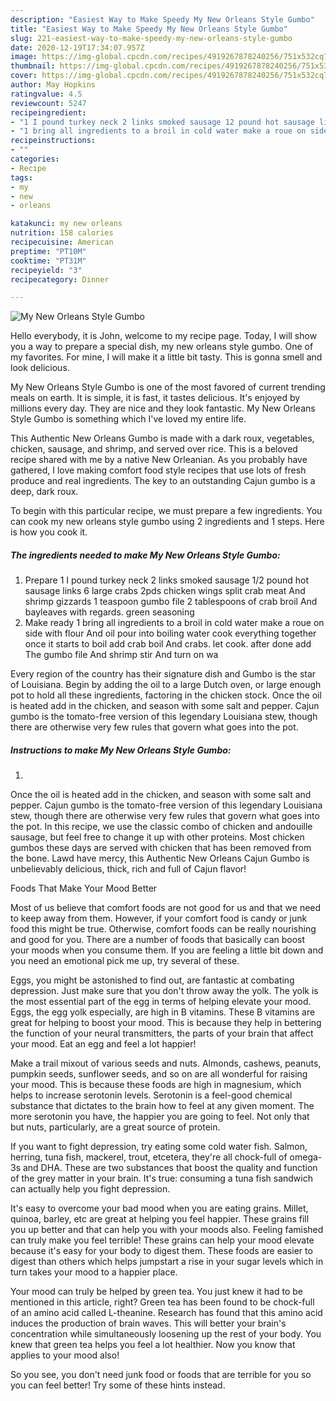 ```yaml
---
description: "Easiest Way to Make Speedy My New Orleans Style Gumbo"
title: "Easiest Way to Make Speedy My New Orleans Style Gumbo"
slug: 221-easiest-way-to-make-speedy-my-new-orleans-style-gumbo
date: 2020-12-19T17:34:07.957Z
image: https://img-global.cpcdn.com/recipes/4919267878240256/751x532cq70/my-new-orleans-style-gumbo-recipe-main-photo.jpg
thumbnail: https://img-global.cpcdn.com/recipes/4919267878240256/751x532cq70/my-new-orleans-style-gumbo-recipe-main-photo.jpg
cover: https://img-global.cpcdn.com/recipes/4919267878240256/751x532cq70/my-new-orleans-style-gumbo-recipe-main-photo.jpg
author: May Hopkins
ratingvalue: 4.5
reviewcount: 5247
recipeingredient:
- "1 I pound turkey neck 2 links smoked sausage 12 pound hot sausage links 6 large crabs 2pds chicken wings split crab meat And shrimp gizzards 1 teaspoon gumbo file 2 tablespoons  of crab broil And bayleaves with regards  green seasoning"
- "1 bring all ingredients to a broil in cold water make a roue on side with flour And oil pour into boiling water cook everything together once it starts to boil add crab boil And crabs  let cook  after done add The gumbo file And shrimp stir And turn on wa"
recipeinstructions:
- ""
categories:
- Recipe
tags:
- my
- new
- orleans

katakunci: my new orleans 
nutrition: 158 calories
recipecuisine: American
preptime: "PT10M"
cooktime: "PT31M"
recipeyield: "3"
recipecategory: Dinner

---
```



![My New Orleans Style Gumbo](https://img-global.cpcdn.com/recipes/4919267878240256/751x532cq70/my-new-orleans-style-gumbo-recipe-main-photo.jpg)

Hello everybody, it is John, welcome to my recipe page. Today, I will show you a way to prepare a special dish, my new orleans style gumbo. One of my favorites. For mine, I will make it a little bit tasty. This is gonna smell and look delicious.

My New Orleans Style Gumbo is one of the most favored of current trending meals on earth. It is simple, it is fast, it tastes delicious. It's enjoyed by millions every day. They are nice and they look fantastic. My New Orleans Style Gumbo is something which I've loved my entire life.

This Authentic New Orleans Gumbo is made with a dark roux, vegetables, chicken, sausage, and shrimp, and served over rice. This is a beloved recipe shared with me by a native New Orleanian. As you probably have gathered, I love making comfort food style recipes that use lots of fresh produce and real ingredients. The key to an outstanding Cajun gumbo is a deep, dark roux.


To begin with this particular recipe, we must prepare a few ingredients. You can cook my new orleans style gumbo using 2 ingredients and 1 steps. Here is how you cook it.

<!--inarticleads1-->

##### The ingredients needed to make My New Orleans Style Gumbo:

1. Prepare 1 I pound turkey neck 2 links smoked sausage 1/2 pound hot sausage links 6 large crabs 2pds chicken wings split crab meat And shrimp gizzards 1 teaspoon gumbo file 2 tablespoons  of crab broil And bayleaves with regards.  green seasoning
1. Make ready 1 bring all ingredients to a broil in cold water make a roue on side with flour And oil pour into boiling water cook everything together once it starts to boil add crab boil And crabs.  let cook.  after done add The gumbo file And shrimp stir And turn on wa


Every region of the country has their signature dish and Gumbo is the star of Louisiana. Begin by adding the oil to a large Dutch oven, or large enough pot to hold all these ingredients, factoring in the chicken stock. Once the oil is heated add in the chicken, and season with some salt and pepper. Cajun gumbo is the tomato-free version of this legendary Louisiana stew, though there are otherwise very few rules that govern what goes into the pot. 

<!--inarticleads2-->

##### Instructions to make My New Orleans Style Gumbo:

1. 


Once the oil is heated add in the chicken, and season with some salt and pepper. Cajun gumbo is the tomato-free version of this legendary Louisiana stew, though there are otherwise very few rules that govern what goes into the pot. In this recipe, we use the classic combo of chicken and andouille sausage, but feel free to change it up with other proteins. Most chicken gumbos these days are served with chicken that has been removed from the bone. Lawd have mercy, this Authentic New Orleans Cajun Gumbo is unbelievably delicious, thick, rich and full of Cajun flavor! 

Foods That Make Your Mood Better


Most of us believe that comfort foods are not good for us and that we need to keep away from them. However, if your comfort food is candy or junk food this might be true. Otherwise, comfort foods can be really nourishing and good for you. There are a number of foods that basically can boost your moods when you consume them. If you are feeling a little bit down and you need an emotional pick me up, try several of these.

Eggs, you might be astonished to find out, are fantastic at combating depression. Just make sure that you don't throw away the yolk. The yolk is the most essential part of the egg in terms of helping elevate your mood. Eggs, the egg yolk especially, are high in B vitamins. These B vitamins are great for helping to boost your mood. This is because they help in bettering the function of your neural transmitters, the parts of your brain that affect your mood. Eat an egg and feel a lot happier!

Make a trail mixout of various seeds and nuts. Almonds, cashews, peanuts, pumpkin seeds, sunflower seeds, and so on are all wonderful for raising your mood. This is because these foods are high in magnesium, which helps to increase serotonin levels. Serotonin is a feel-good chemical substance that dictates to the brain how to feel at any given moment. The more serotonin you have, the happier you are going to feel. Not only that but nuts, particularly, are a great source of protein.

If you want to fight depression, try eating some cold water fish. Salmon, herring, tuna fish, mackerel, trout, etcetera, they're all chock-full of omega-3s and DHA. These are two substances that boost the quality and function of the grey matter in your brain. It's true: consuming a tuna fish sandwich can actually help you fight depression. 

It's easy to overcome your bad mood when you are eating grains. Millet, quinoa, barley, etc are great at helping you feel happier. These grains fill you up better and that can help you with your moods also. Feeling famished can truly make you feel terrible! These grains can help your mood elevate because it's easy for your body to digest them. These foods are easier to digest than others which helps jumpstart a rise in your sugar levels which in turn takes your mood to a happier place.

Your mood can truly be helped by green tea. You just knew it had to be mentioned in this article, right? Green tea has been found to be chock-full of an amino acid called L-theanine. Research has found that this amino acid induces the production of brain waves. This will better your brain's concentration while simultaneously loosening up the rest of your body. You knew that green tea helps you feel a lot healthier. Now you know that applies to your mood also!

So you see, you don't need junk food or foods that are terrible for you so you can feel better! Try  some  of  these  hints  instead.

